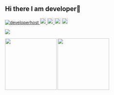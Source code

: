 ## Hi there I am developer👋

<p align="left">
  <a href="https://github.com/developerhost/developerhost/">
    <img src="https://komarev.com/ghpvc/?username=developerhost" alt="developerhost" />
  </a>
  <a href="https://github.com/developerhost">
    <img height="20" src="https://img.shields.io/github/followers/developerhost?label=follow&logo=github&style=flat" />
  </a>
  <a href="http://qiita.com/app_js">
    <img height="20" src="https://qiita-badge.apiapi.app/s/app_js/posts.svg" />
  </a>
    <img height="20" src="https://qiita-badge.apiapi.app/s/app_js/contributions.svg" />
  </a>
  </a>
    <img height="20" src="https://qiita-badge.apiapi.app/s/app_js/contributions.svg" />
  </a>
</p>

![](https://github-profile-summary-cards.vercel.app/api/cards/profile-details?username=developerhost&theme=dracula)

<p>
<a href="https://github.com/developerhost">
  <img align="left" height="170px" src="https://github-readme-stats.vercel.app/api?username=developerhost&count_private=true&show_icons=true&theme=dracula" />
</a>
<a href="https://github.com/developerhost">
  <img align="left" height="170px" src="https://github-readme-stats.vercel.app/api/top-langs/?username=developerhost&layout=compact&theme=dracula" />
</a>
</p>

<!--
**developerhost/developerhost** is a ✨ _special_ ✨ repository because its `README.md` (this file) appears on your GitHub profile.

Here are some ideas to get you started:

- 🔭 I’m currently working on ...
- 🌱 I’m currently learning ...
- 👯 I’m looking to collaborate on ...
- 🤔 I’m looking for help with ...
- 💬 Ask me about ...
- 📫 How to reach me: ...
- 😄 Pronouns: ...
- ⚡ Fun fact: ...
-->
